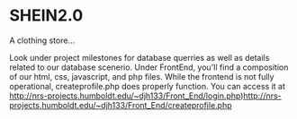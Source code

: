 # SHEIN2.0
A clothing store...


Look under project milestones for database querries as well as details related to our database scenerio. Under FrontEnd, you'll find a composition of our html, css, javascript, and php files. While the frontend is not fully operational, createprofile.php does properly function. You can access it at http://nrs-projects.humboldt.edu/~djh133/Front_End/login.php)http://nrs-projects.humboldt.edu/~djh133/Front_End/createprofile.php
